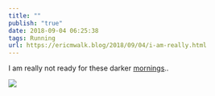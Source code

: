 ```yaml
---
title: ""
publish: "true"
date: 2018-09-04 06:25:38
tags: Running
url: https://ericmwalk.blog/2018/09/04/i-am-really.html
---
```


I am really not ready for these darker [mornings](https://www.strava.com/activities/1818536903)..

![](https://ericmwalk.blog/uploads/2022/1d16f1a569.jpg)